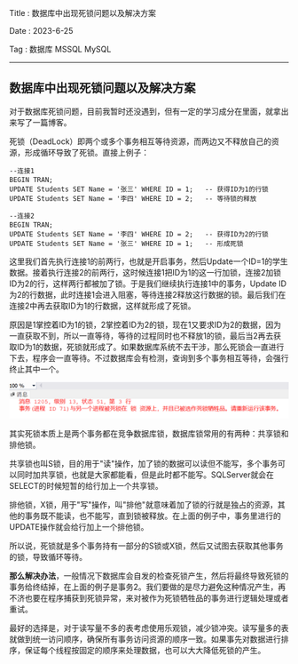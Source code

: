 Title : 数据库中出现死锁问题以及解决方案

Date : 2023-6-25

Tag : 数据库 MSSQL MySQL

---

## 数据库中出现死锁问题以及解决方案

对于数据库死锁问题，目前我暂时还没遇到，但有一定的学习成分在里面，就拿出来写了一篇博客。

死锁（DeadLock）即两个或多个事务相互等待资源，而两边又不释放自己的资源，形成循环导致了死锁。直接上例子：

```mssql
--连接1
BEGIN TRAN;
UPDATE Students SET Name = '张三' WHERE ID = 1;	-- 获得ID为1的行锁
UPDATE Students SET Name = '李四' WHERE ID = 2;	-- 等待锁的释放
```

```mssql
--连接2
BEGIN TRAN;
UPDATE Students SET Name = '李四' WHERE ID = 2;	-- 获得ID为2的行锁
UPDATE Students SET Name = '张三' WHERE ID = 1;	-- 形成死锁
```

这里我们首先执行连接1的前两行，也就是开启事务，然后Update一个ID=1的学生数据。接着执行连接2的前两行，这时候连接1把ID为1的这一行加锁，连接2加锁ID为2的行，这样两行都被加了锁。于是我们继续执行连接1中的事务，Update ID为2的行数据，此时连接1会进入阻塞，等待连接2释放这行数据的锁。最后我们在连接2中再去获取ID为1的行数据，这样就形成了死锁。

原因是1掌控着ID为1的锁，2掌控着ID为2的锁，现在1又要求ID为2的数据，因为一直获取不到，所以一直等待，等待的过程同时也不释放1的锁，最后当2再去获取ID为1的数据，死锁就形成了。如果数据库系统不去干涉，那么死锁会一直进行下去，程序会一直等待。不过数据库会有检测，查询到多个事务相互等待，会强行终止其中一个。

![image-20251001074527287](./images/image-20251001074527287.png)

其实死锁本质上是两个事务都在竞争数据库锁，数据库锁常用的有两种：共享锁和排他锁。

共享锁也叫S锁，目的用于"读"操作，加了锁的数据可以读但不能写，多个事务可以同时加共享锁，也就是大家都能看，但是此时都不能写。SQLServer就会在SELECT的时候短暂的给行加上一个共享锁。

排他锁，X锁，用于"写"操作，叫"排他"就意味着加了锁的行就是独占的资源，其他的事务既不能读，也不能写，直到锁被释放。在上面的例子中，事务里进行的UPDATE操作就会给行加上一个排他锁。

所以说，死锁就是多个事务持有一部分的S锁或X锁，然后又试图去获取其他事务的锁，导致循环等待。

**那么解决办法**，一般情况下数据库会自发的检查死锁产生，然后将最终导致死锁的事务给终结掉，在上面的例子是事务2。我们要做的是尽力避免这种情况产生，再不济也要在程序捕获到死锁异常，来对被作为死锁牺牲品的事务进行逻辑处理或者重试。

最好的选择是，对于读写量不多的表考虑使用乐观锁，减少锁冲突。读写量多的表就做到统一访问顺序，确保所有事务访问资源的顺序一致。如果事先对数据进行排序，保证每个线程按固定的顺序来处理数据，也可以大大降低死锁的产生。
